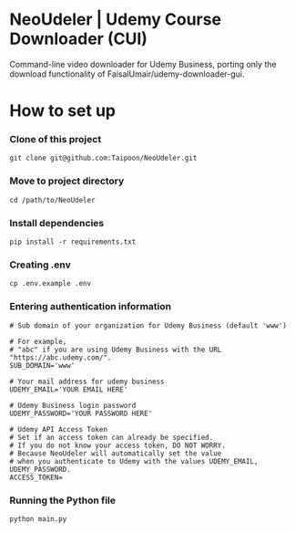 # NeoUdeler | Udemy Course Downloader (CUI)

Command-line video downloader for Udemy Business, porting only the download functionality of FaisalUmair/udemy-downloader-gui.

# How to set up

### Clone of this project

```shell
git clone git@github.com:Taipoon/NeoUdeler.git
```

### Move to project directory

```shell
cd /path/to/NeoUdeler
```

### Install dependencies

```shell
pip install -r requirements.txt
```

### Creating .env 

```shell
cp .env.example .env
```

### Entering authentication information

```dotenv
# Sub domain of your organization for Udemy Business (default 'www')

# For example,
# "abc" if you are using Udemy Business with the URL "https://abc.udemy.com/".
SUB_DOMAIN='www'

# Your mail address for udemy business
UDEMY_EMAIL='YOUR EMAIL HERE'

# Udemy Business login password
UDEMY_PASSWORD='YOUR PASSWORD HERE'

# Udemy API Access Token
# Set if an access token can already be specified.
# If you do not know your access token, DO NOT WORRY.
# Because NeoUdeler will automatically set the value
# when you authenticate to Udemy with the values UDEMY_EMAIL, UDEMY_PASSWORD.
ACCESS_TOKEN=
```

### Running the Python file

```shell
python main.py
```
